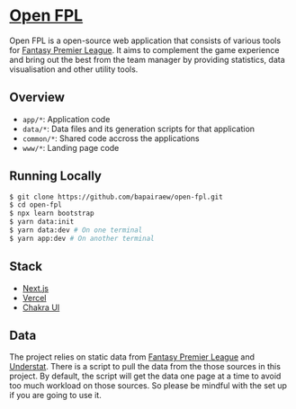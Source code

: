 # [Open FPL](https://www.openfpl.com/)

Open FPL is a open-source web application that consists of various tools for
[Fantasy Premier League](https://fantasy.premierleague.com/). It aims to
complement the game experience and bring out the best from the team manager by
providing statistics, data visualisation and other utility tools.

## Overview

- `app/*`: Application code
- `data/*`: Data files and its generation scripts for that application
- `common/*`: Shared code accross the applications
- `www/*`: Landing page code

## Running Locally

```bash
$ git clone https://github.com/bapairaew/open-fpl.git
$ cd open-fpl
$ npx learn bootstrap
$ yarn data:init
$ yarn data:dev # On one terminal
$ yarn app:dev # On another terminal
```

## Stack

- [Next.js](https://nextjs.org/)
- [Vercel](https://vercel.com)
- [Chakra UI](https://chakra-ui.com/)

## Data

The project relies on static data from
[Fantasy Premier League](https://fantasy.premierleague.com/) and
[Understat](https://understat.com/). There is a script to pull the data from the
those sources in this project. By default, the script will get the data one page
at a time to avoid too much workload on those sources. So please be mindful with
the set up if you are going to use it.
